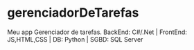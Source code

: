 # gerenciadorDeTarefas
Meu app Gerenciador de tarefas. BackEnd: C#/.Net | FrontEnd: JS,HTML,CSS | DB: Python | SGBD: SQL Server
